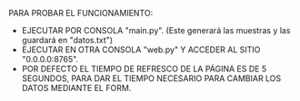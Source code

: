 PARA PROBAR EL FUNCIONAMIENTO:
- EJECUTAR POR CONSOLA "main.py". (Este generará las muestras y las guardará en "datos.txt")
- EJECUTAR EN OTRA CONSOLA "web.py" Y ACCEDER AL SITIO "0.0.0.0:8765".
- POR DEFECTO EL TIEMPO DE REFRESCO DE LA PÁGINA ES DE 5 SEGUNDOS, PARA DAR EL TIEMPO NECESARIO PARA CAMBIAR LOS DATOS MEDIANTE EL FORM.
